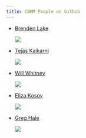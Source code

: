 ```yaml
---
title: CBMM People on Github
---
```


  - [Brenden Lake](https://github.com/brendenlake)

      ![](https://avatars1.githubusercontent.com/u/6304523?v=3&s=460)

  - [Tejas Kalkarni](https://github.com/mrkulk)

      ![](https://avatars3.githubusercontent.com/u/1375144?v=3&s=460)

  -  [Will Whitney](https://github.com/willwhitney)

      ![](https://avatars0.githubusercontent.com/u/597829?v=3&s=400)

  - [Eliza Kosoy](https://github.com/mathpun)

      ![](https://avatars0.githubusercontent.com/u/16209998?v=3&s=460)

  - [Greg Hale](https://github.com/imalsogreg)

      ![](https://avatars0.githubusercontent.com/u/993484?v=3&s=460)



<style>

h1 {
margin-bottom: 30px;
}

.content ul {
  display: flex;
  flex-direction: row;
  padding: 0px;
  justify-content: space-around;
  align-items: center;
  flex-wrap: wrap;
}

.content ul li {
  list-style-type: none;
  display: flex;
  flex-direction: column-reverse;
  justify-content: space-around;
  align-items: center;
  margin: 20px;
}

.content li > .figure img {
  width: 100px;
  background-color: green;
  border-radius: 1000px;
}
</style>
